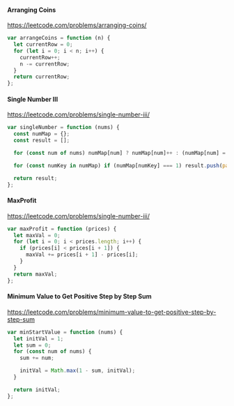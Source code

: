 #### Arranging Coins

https://leetcode.com/problems/arranging-coins/

```javascript
var arrangeCoins = function (n) {
  let currentRow = 0;
  for (let i = 0; i < n; i++) {
    currentRow++;
    n -= currentRow;
  }
  return currentRow;
};
```

#### Single Number III

https://leetcode.com/problems/single-number-iii/

```javascript
var singleNumber = function (nums) {
  const numMap = {};
  const result = [];

  for (const num of nums) numMap[num] ? numMap[num]++ : (numMap[num] = 1);

  for (const numKey in numMap) if (numMap[numKey] === 1) result.push(parseInt(numKey));

  return result;
};
```

#### MaxProfit

https://leetcode.com/problems/single-number-iii/

```javascript
var maxProfit = function (prices) {
  let maxVal = 0;
  for (let i = 0; i < prices.length; i++) {
    if (prices[i] < prices[i + 1]) {
      maxVal += prices[i + 1] - prices[i];
    }
  }
  return maxVal;
};
```

#### Minimum Value to Get Positive Step by Step Sum

https://leetcode.com/problems/minimum-value-to-get-positive-step-by-step-sum

```javascript
var minStartValue = function (nums) {
  let initVal = 1;
  let sum = 0;
  for (const num of nums) {
    sum += num;

    initVal = Math.max(1 - sum, initVal);
  }

  return initVal;
};
```
